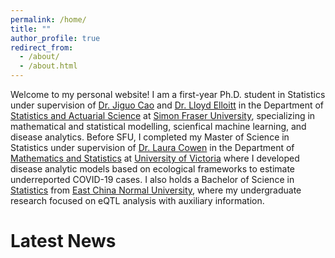 ```yaml
---
permalink: /home/
title: ""
author_profile: true
redirect_from: 
  - /about/
  - /about.html
---
```


Welcome to my personal website! I am a first-year Ph.D. student in Statistics under supervision of [Dr. Jiguo Cao](https://www.sfu.ca/science/stat/cao/) and [Dr. Lloyd Elloitt](https://elliottlab.ca) in the Department of [Statistics and Actuarial Science](https://www.sfu.ca/stat-actsci.html) at [Simon Fraser University](https://www.sfu.ca), specializing in mathematical and statistical modelling, scienfical machine learning, and disease analytics.  Before SFU, I completed my Master of Science in Statistics under supervision of [Dr. Laura Cowen](https://cowenlab.weebly.com) in the Department of [Mathematics and Statistics](https://www.uvic.ca/science/math-statistics/index.php) at [University of Victoria](https://www.uvic.ca) where I developed disease analytic models based on ecological frameworks to estimate underreported COVID-19 cases. I also holds a Bachelor of Science in [Statistics](https://fem.ecnu.edu.cn/femenglish/) from [East China Normal University](https://english.ecnu.edu.cn), where my undergraduate research focused on eQTL analysis with auxiliary information.

Latest News
======


